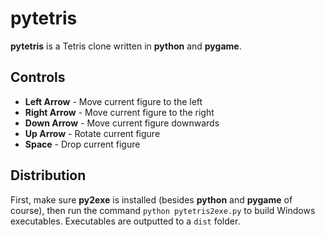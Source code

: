 pytetris
========
**pytetris** is a Tetris clone written in **python** and **pygame**.

Controls
--------
+ **Left Arrow** - Move current figure to the left
+ **Right Arrow** - Move current figure to the right
+ **Down Arrow** - Move current figure downwards
+ **Up Arrow** - Rotate current figure
+ **Space** - Drop current figure

Distribution
------------
First, make sure **py2exe** is installed (besides **python** and **pygame** of course), then run the command `python pytetris2exe.py` to build Windows executables. Executables are outputted to a `dist` folder.
